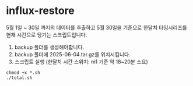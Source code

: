 # influx-restore
5월 1일 ~ 30일 까지의 데이터를 추출하고 5월 30일을 기준으로 한달치 타임시리즈를 현재 시간으로 당기는 스크립트입니다.

1. backup 폴더를 생성해야합니다.
2. backup 폴더에 2025-06-04.tar.gz를 위치시킵니다.
3. 스크립트 실행 (한달치 시간 스위치: m1 기준 약 18~20분 소요)
```
chmod +x *.sh
./total.sh
```